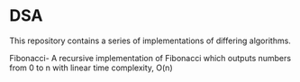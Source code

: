 # DSA

This repository contains a series of implementations of differing algorithms.




Fibonacci- A recursive implementation of Fibonacci which outputs numbers from 0 to n with linear time complexity, O(n)
